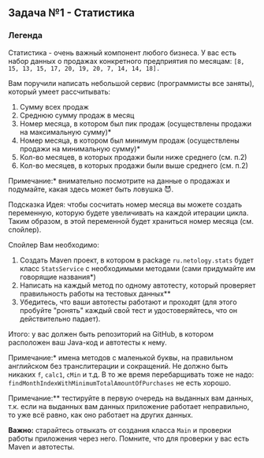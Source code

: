 ## Задача №1 - Статистика

### Легенда

Статистика - очень важный компонент любого бизнеса. У вас есть набор данных о продажах конкретного предприятия по месяцам: 
```[8, 15, 13, 15, 17, 20, 19, 20, 7, 14, 14, 18].```

Вам поручили написать небольшой сервис (программисты все заняты), который умеет рассчитывать:

1.  Сумму всех продаж
2.  Среднюю сумму продаж в месяц
3.  Номер месяца, в котором был пик продаж (осуществлены продажи на максимальную сумму)*
4.  Номер месяца, в котором был минимум продаж (осуществлены продажи на минимальную сумму)*
5.  Кол-во месяцев, в которых продажи были ниже среднего (см. п.2)
6.  Кол-во месяцев, в которых продажи были выше среднего (см. п.2)

Примечание:* внимательно посмотрите на данные о продажах и подумайте, какая здесь может быть ловушка 😈.

Подсказка
Идея: чтобы сосчитать номер месяца вы можете создать переменную, которую будете увеличивать на каждой итерации цикла. 
Таким образом, в этой переменной будет храниться номер месяца (см. спойлер).

Спойлер
Вам необходимо:

1.  Создать Maven проект, в котором в package ```ru.netology.stats``` будет класс ```StatsService``` с необходимыми 
    методами (сами придумайте им говорящие названия*)
2.  Написать на каждый метод по одному автотесту, который проверяет правильность работы на тестовых данных**
3.  Убедитесь, что ваши автотесты работают и проходят (для этого пробуйте "ронять" каждый свой тест и удостоверяйтесь, 
    что он действительно падает).

Итого: у вас должен быть репозиторий на GitHub, в котором расположен ваш Java-код и автотесты к нему.

Примечание:* имена методов с маленькой буквы, на правильном английском без транслитерации и сокращений. Не должно быть 
никаких ```f```, ```calc1```, ```cMin``` и т.д. В то же время перебарщивать тоже не надо: 
```findMonthIndexWithMinimumTotalAmountOfPurchases``` не есть хорошо.

Примечание:** тестируйте в первую очередь на выданных вам данных, т.к. если на выданных вам данных приложение работает 
неправильно, то уже всё равно, как оно работает на других данных.

**Важно:** старайтесь отвыкать от создания класса ```Main``` и проверки работы приложения через него. Помните, что для проверки 
у вас есть Maven и автотесты.